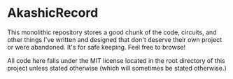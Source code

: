# AkashicRecord

This monolithic repository stores a good chunk of the code, circuits, and other
things I've written and designed that don't deserve their own project or were
abandoned.  It's for safe keeping. Feel free to browse!

All code here falls under the MIT license located in the root directory of this
project unless stated otherwise (which will sometimes be stated otherwise.)
